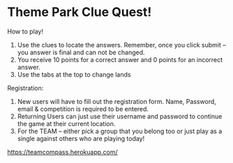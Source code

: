 # Theme Park Clue Quest!

How to play!
1)	Use the clues to locate the answers. Remember, once you click submit – you answer is final and can not be changed. 
2)	You receive 10 points for a correct answer and 0 points for an incorrect answer. 
3)	Use the tabs at the top to change lands 

Registration:
1)	New users will have to fill out the registration form. Name, Password, email & competition is required to be entered. 
2)	Returning Users can just use their username and password to continue the game at their current location. 
3)	For the TEAM – either pick a group that you belong too or just play as a single against others who are playing today! 


https://teamcompass.herokuapp.com/
